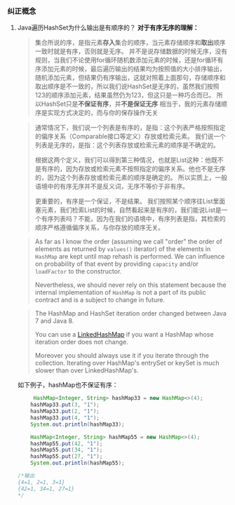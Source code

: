 ### 纠正概念

1. Java遍历HashSet为什么输出是有顺序的？
   **对于有序无序的理解：**

   > 集合所说的序，是指元素**存入**集合的顺序，当元素存储顺序和**取出**顺序一致时就是有序，否则就是无序。 
   > 并不是说存储数据的时候无序，没有规则，当我们不论使用for循环随机数添加元素的时候，还是for循环有序添加元素的时候，最后遍历输出的结果均为按照值的大小排序输出，随机添加元素，但结果仍有序输出，这就对照着上面那句，存储顺序和取出顺序是不一致的，所以我们说HashSet是无序的，虽然我们按照123的顺序添加元素，结果虽然仍为123，但这只是一种巧合而已。
   > 所以HashSet只是**不保证有序**，并**不是保证无序**
   > 相当于，我的元素存储顺序是实现方式决定的，而与你的保存操作无关

   > 通常情况下，我们说一个列表是有序的，是指：这个列表严格按照指定的偏序关系（Comparable接口等定义）存放或检索元素。
   > 我们说一个列表是无序的，是指：这个列表存放或检索元素的顺序是不确定的。
   >
   > 根据这两个定义，我们可以得到第三种情况，也就是List这种：他既不是有序的，因为存放或检索元素不按照指定的偏序关系。他也不是无序的，因为这个列表存放或检索元素的顺序是确定的。
   > 所以实质上，一般语境中的有序无序并不是反义词，无序不等价于非有序。
   >
   > 更重要的，有序是一个保证，不是结果。
   > 我们按照某个顺序往List里面塞元素，我们检索List的时候，自然看起来是有序的，我们能说List是一个有序列表吗？不能，因为在我们的语境中，有序列表是指，其检索的顺序严格遵循偏序关系，与你存放的顺序无关。   

   > As far as I know the order (assuming we call "order" the order of elements as returned by `values()` iterator) of the elements in `HashMap` are kept until map rehash is performed. We can influence on probability of that event by providing `capacity` and/or `loadFactor` to the constructor.
   >
   > Nevertheless, we should never rely on this statement because the internal implementation of `HashMap` is not a part of its public contract and is a subject to change in future.

   > The HashMap and HashSet iteration order changed between Java 7 and Java 8.
   >
   > You can use a [LinkedHashMap](http://download.oracle.com/javase/6/docs/api/java/util/LinkedHashMap.html) if you want a HashMap whose iteration order does not change.
   >
   > Moreover you should always use it if you iterate through the collection. Iterating over HashMap's entrySet or keySet is much slower than over LinkedHashMap's.

   如下例子，hashMap也不保证有序：

   ```java
    	HashMap<Integer, String> hashMap33 = new HashMap<>(4);
       hashMap33.put(3, "1");
       hashMap33.put(2, "1");
       hashMap33.put(4, "1");
       System.out.println(hashMap33);
   
       HashMap<Integer, String> hashMap55 = new HashMap<>(4);
       hashMap55.put(42, "1");
       hashMap55.put(34, "1");
       hashMap55.put(27, "1");
       System.out.println(hashMap55);
   
   /*输出
   {4=1, 2=1, 3=1}
   {42=1, 34=1, 27=1}
   */
   ```

   
